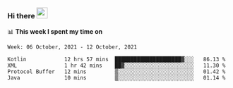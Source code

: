 ### Hi there <a href="https://www.gautamkrishnar.com/"><img src="https://media.giphy.com/media/hvRJCLFzcasrR4ia7z/giphy.gif" width="25px"></a>

📊 **This week I spent my time on**

<!--START_SECTION:waka-->
```text
Week: 06 October, 2021 - 12 October, 2021

Kotlin            12 hrs 57 mins  █████████████████████▓░░░   86.13 % 
XML               1 hr 42 mins    ██▓░░░░░░░░░░░░░░░░░░░░░░   11.30 % 
Protocol Buffer   12 mins         ▒░░░░░░░░░░░░░░░░░░░░░░░░   01.42 % 
Java              10 mins         ▒░░░░░░░░░░░░░░░░░░░░░░░░   01.14 % 
```
<!--END_SECTION:waka-->
